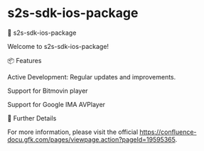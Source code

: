# s2s-sdk-ios-package
🚀 s2s-sdk-ios-package

Welcome to s2s-sdk-ios-package!


📦 Features

Active Development: Regular updates and improvements.

Support for Bitmovin player

Support for Google IMA AVPlayer

🔗 Further Details


For more information, please visit the official https://confluence-docu.gfk.com/pages/viewpage.action?pageId=19595365.
